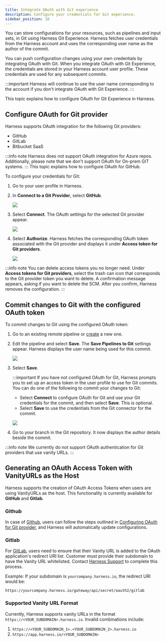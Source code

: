 ```yaml
---
title: Integrate OAuth with Git experience
description: Configure your credentials for Git experience.
sidebar_position: 10
---
```


You can store configurations for your resources, such as pipelines and input sets, in Git using Harness Git Experience. Harness fetches user credentials from the Harness account and uses the corresponding user name as the author of the commit.

You can push configuration changes using your own credentials by integrating OAuth with Git. 
When you integrate OAuth with Git Experience, the credentials are stored in your Harness account user profile. These credentials are used for any subsequent commits.

:::important
Harness will continue to use the user name corresponding to the account if you don't integrate OAuth with Git Experience.
:::

This topic explains how to configure OAuth for Git Experience in Harness.

## Configure OAuth for Git provider

Harness supports OAuth integration for the following Git providers: 
* GitHub
* GitLab
* Bitbucket SaaS

:::info note
Harness does not support OAuth integration for Azure repos. Additionally, please note that we don't support OAuth for On-prem GIT systems.
:::
This topic explains how to configure OAuth for GitHub.

To configure your credentials for Git: 

1. Go to your user profile in Harness.
2. In **Connect to a Git Provider**, select **GitHub**.

   ![](./static/select-git-provider.png)

3. Select **Connect**.
   The OAuth settings for the selected Git provider appear.

   ![](./static/authorize-git-account.png)

4. Select **Authorize**.
   Harness fetches the corresponding OAuth token associated with the Git provider and displays it under **Access token for Git providers**.

   ![](./static/oauth-credentials.png)

:::info note
You can delete access tokens you no longer need. Under **Access tokens for Git providers**, select the trash can icon that corresponds to the Git provider token you want to delete. A confirmation message appears, asking if you want to delete the SCM. After you confirm, Harness removes the configuration.
:::

## Commit changes to Git with the configured OAuth token

To commit changes to Git using the configured OAuth token: 

1. Go to an existing remote pipeline or [create](./configure-git-experience-for-harness-entities.md#add-a-remote-pipeline) a new one.
2. Edit the pipeline and select **Save**.
   The **Save Pipelines to Git** settings appear. Harness displays the user name being used for this commit.

   ![](./static/git-commit-oauth.png)

3. Select **Save**.

   :::important
   If you have not configured OAuth for Git, Harness prompts you to set up an access token in the user profile to use for Git commits.
   You can do one of the following to commit your changes to Git: 
   * Select **Connect** to configure OAuth for Git and use your Git credentials for the commit, and then select **Save**. This is optional.
   * Select **Save** to use the credentials from the Git connector for the commit.

   ![](./static/commit-without-oauth.png)

4. Go to your branch in the Git repository. It now displays the author details beside the commit.
   
:::info note
We currently do not support OAuth authentication for Git providers that use vanity URLs.
:::

## Generating an OAuth Access Token with VanityURLs as the Host

Harness supports the creation of OAuth Access Tokens when users are using VanityURLs as the host. This functionality is currently available for **GitHub** and **Gitlab**. 

### Github

In case of [Github](https://docs.github.com/en/apps/oauth-apps/building-oauth-apps/authorizing-oauth-apps#redirect-urls), users can follow the steps outlined in 
   [Configuring OAuth for Git provider](#configure-oauth-for-git-provider), and Harness will automatically update configurations.


### Gitlab

For [GitLab](https://docs.gitlab.com/ee/integration/oauth_provider.html#adding-an-application), users need to ensure that their Vanity URL is added to the OAuth application's redirect URI list. Customer must provide their subdomain to have the Vanity URL whitelisted. Contact [Harness Support](mailto:support@harness.io) to complete this process.

Example: If your subdomain is `yourcompany.harness.io`, the redirect URI would be:

`https://yourcompany.harness.io/gateway/api/secret/oauth2/gitlab`

### Supported Vanity URL Format
Currently, Harness supports vanity URLs in the format `https://<YOUR_SUBDOMAIN>.harness.io`.
Invalid combinations include:

1. `https://<YOUR_SUBDOMAIN_1>.<YOUR_SUBDOMAIN_2>.harness.io`
2. `https://app.harness.io/<YOUR_SUBDOMAIN>`






